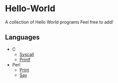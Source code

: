 # Hello-World
A collection of Hello World programs
Feel free to add!
## Languages
* C
  * [Syscall](/C/uni_hello.c)
  * [Printf](/C/printf_hello.c)
* Perl
  * [Print](/Perl/print_hello.pl)
  * [Say](/Perl/say_hello.pl)
